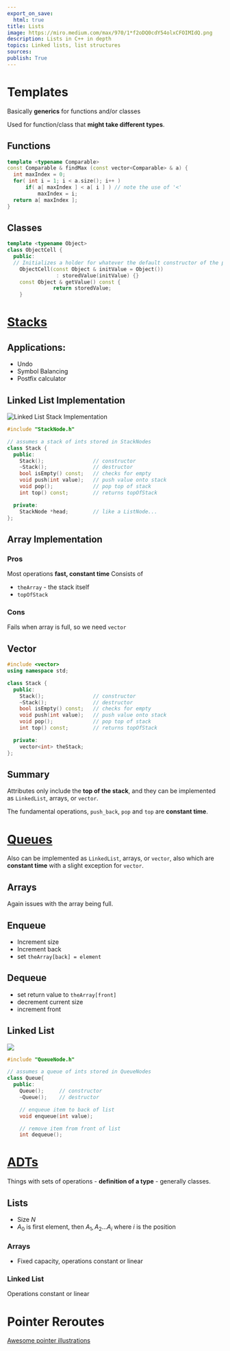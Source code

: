 ```yaml
---
export_on_save:
  html: true
title: Lists
image: https://miro.medium.com/max/970/1*f2oDQ0cdY54olxCFOIMIdQ.png
description: Lists in C++ in depth
topics: Linked lists, list structures
sources:
publish: True
---
```


# Templates

Basically **generics** for functions and/or classes

Used for function/class that **might take different types**.

## Functions

```cpp
template <typename Comparable>
const Comparable & findMax (const vector<Comparable> & a) {
  int maxIndex = 0;
  for( int i = 1; i < a.size(); i++ )
      if( a[ maxIndex ] < a[ i ] ) // note the use of '<'
          maxIndex = i;
  return a[ maxIndex ];
}
```

## Classes

```cpp
template <typename Object>
class ObjectCell {
  public:
  // Initializes a holder for whatever the default constructor of the passed in Object parameter is
    ObjectCell(const Object & initValue = Object())
                : storedValue(initValue) {}
    const Object & getValue() const {
               return storedValue;
    }
```

# [Stacks](https://uva-cs.github.io/pdr/slides/02-lists.html#/5/1)

## Applications:

- Undo
- Symbol Balancing
- Postfix calculator

## Linked List Implementation

![Linked List Stack Implementation](https://uva-cs.github.io/pdr/slides/images/02-lists/stack-diagram.svg)

```cpp
#include "StackNode.h"

// assumes a stack of ints stored in StackNodes
class Stack {
  public:
    Stack();                // constructor
    ~Stack();               // destructor
    bool isEmpty() const;   // checks for empty
    void push(int value);   // push value onto stack
    void pop();             // pop top of stack
    int top() const;        // returns topOfStack

  private:
    StackNode *head;        // like a ListNode...
};
```

## Array Implementation

### Pros

Most operations **fast, constant time**
Consists of

- `theArray` - the stack itself
- `topOfStack`

### Cons

Fails when array is full, so we need `vector`

## Vector

```CPP
#include <vector>
using namespace std;

class Stack {
  public:
    Stack();                // constructor
    ~Stack();               // destructor
    bool isEmpty() const;   // checks for empty
    void push(int value);   // push value onto stack
    void pop();             // pop top of stack
    int top() const;        // returns topOfStack

  private:
    vector<int> theStack;
};
```

## Summary

Attributes only include the **top of the stack**, and they can be implemented as `LinkedList`, arrays, or `vector`.

The fundamental operations, `push_back`, `pop` and `top` are **constant time**.

# [Queues](https://uva-cs.github.io/pdr/slides/02-lists.html#/queues)

Also can be implemented as `LinkedList`, arrays, or `vector`, also which are **constant time** with a slight exception for `vector`.

## Arrays

Again issues with the array being full.

## Enqueue

- Increment size
- Increment back
- set `theArray[back] = element`

## Dequeue

- set return value to `theArray[front]`
- decrement current size
- increment front

## Linked List

![](https://uva-cs.github.io/pdr/slides/images/02-lists/queue-diagram.svg)

```cpp
#include "QueueNode.h"

// assumes a queue of ints stored in QueueNodes
class Queue{
  public:
    Queue();     // constructor
    ~Queue();    // destructor

    // enqueue item to back of list
    void enqueue(int value);

    // remove item from front of list
    int dequeue();
```

# [ADTs](https://uva-cs.github.io/pdr/slides/02-lists.html#/adts)

Things with sets of operations - **definition of a type** - generally classes.

## Lists

- Size $N$
- $A_0$ is first element, then $A_1, A_2 . . . A_i$ where $i$ is the position

### Arrays

- Fixed capacity, operations constant or linear

### Linked List

Operations constant or linear

# Pointer Reroutes

[Awesome pointer illustrations](https://www.softwaretestinghelp.com/doubly-linked-list-2/#Insertion)
